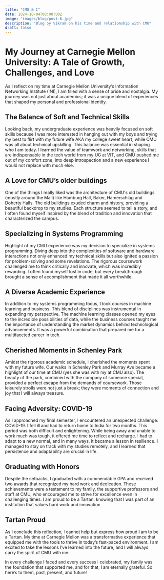 ```yaml
---
title: "CMU & I"
date: 2024-10-04T00:00:00Z
image: "images/blog/post-6.jpg"
description: "Blog by Vikram on his time and relationship with CMU"
draft: false
---
```


# My Journey at Carnegie Mellon University: A Tale of Growth, Challenges, and Love

As I reflect on my time at Carnegie Mellon University’s Information Networking Institute (INI), I am filled with a sense of pride and nostalgia. My journey was not just about academics; it was a unique blend of experiences that shaped my personal and professional identity.

## The Balance of Soft and Technical Skills

Looking back, my undergraduate experience was heavily focused on soft skills because I was more interested in hanging out with my boys and trying my best to flirt with my future wife AKA my college sweet heart, while CMU was all about technical upskilling. This balance was essential in shaping who I am today. I learned the value of teamwork and networking, skills that are indispensable in the tech world from my UG at VIT, and CMU pushed me out of my comfort zone, into deep introspection and a new experience I would not replace with much else.

## A Love for CMU’s older buildings

One of the things I really liked was the architecture of CMU's old buildings (mostly around the Mall) like Hamburg Hall, Baker, Hamerschlag and Doherty Halls. The old buildings exuded charm and history, providing a beautiful backdrop to my studies. Each structure seemed to tell a story, and I often found myself inspired by the blend of tradition and innovation that characterized the campus.

## Specializing in Systems Programming

Highlight of my CMU experience was my decision to specialize in systems programming. Diving deep into the complexities of software and hardware interactions not only enhanced my technical skills but also ignited a passion for problem-solving and some revelations. The rigorous coursework challenged me to think critically and innovate, which was incredibly rewarding. I often found myself lost in code, but every breakthrough brought a sense of accomplishment that made it all worthwhile.

## A Diverse Academic Experience

In addition to my systems programming focus, I took courses in machine learning and business. This blend of disciplines was instrumental in expanding my perspective. The machine learning classes opened my eyes to the incredible possibilities of data, while the business courses taught me the importance of understanding the market dynamics behind technological advancements. It was a powerful combination that prepared me for a multifaceted career in tech.


## Cherished Moments in Schenley Park

Amidst the rigorous academic schedule, I cherished the moments spent with my future wife. Our walks in Schenley Park and Murray Ave became a highlight of our time at CMU (yes she was with my at CMU also). The beauty of the park, combined with the company of someone special, provided a perfect escape from the demands of coursework. Those leisurely strolls were not just a break; they were moments of connection and joy that I will always treasure.


## Facing Adversity: COVID-19

As I approached my final semester, I encountered an unexpected challenge: COVID-19. I fell ill and had to return home to India for two months. This period was both difficult and enlightening. While being away and unable to work much was tough, it offered me time to reflect and recharge. I had to adapt to a new normal, and in many ways, it became a lesson in resilience. I managed to stay on track with my studies remotely, and I learned that persistence and adaptability are crucial in life.


## Graduating with Honors

Despite the setbacks, I graduated with a commendable GPA and received two awards that recognized my hard work and dedication. These achievements were a testament to my family, the supportive professors and staff at CMU, who encouraged me to strive for excellence even in challenging times. I am proud to be a Tartan, knowing that I was part of an institution that values hard work and innovation.


## Tartan Proud

As I conclude this reflection, I cannot help but express how proud I am to be a Tartan. My time at Carnegie Mellon was a transformative experience that equipped me with the tools to thrive in today’s fast-paced environment. I am excited to take the lessons I’ve learned into the future, and I will always carry the spirit of CMU with me.

In every challenge I faced and every success I celebrated, my family was the foundation that supported me, and for that, I am eternally grateful. So here’s to them, past, present, and future!